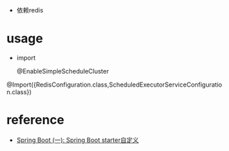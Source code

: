 * 依赖redis

# usage
* import

    @EnableSimpleScheduleCluster

@Import({RedisConfiguration.class,ScheduledExecutorServiceConfiguration.class})


# reference
* [Spring Boot (一): Spring Boot starter自定义](https://www.jianshu.com/p/4735fe7ae921)